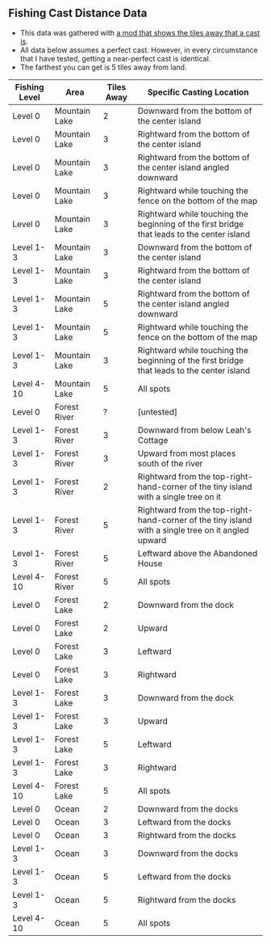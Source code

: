 ## Fishing Cast Distance Data

- This data was gathered with [a mod that shows the tiles away that a cast is](https://github.com/Zamiell/stardew-valley/blob/master/BobblerDistance.cs).
- All data below assumes a perfect cast. However, in every circumstance that I have tested, getting a near-perfect cast is identical.
- The farthest you can get is 5 tiles away from land.

| Fishing Level | Area          | Tiles Away | Specific Casting Location
| ------------- | ------------- | ---------- | -------------------------
| Level 0       | Mountain Lake | 2          | Downward from the bottom of the center island
| Level 0       | Mountain Lake | 3          | Rightward from the bottom of the center island
| Level 0       | Mountain Lake | 3          | Rightward from the bottom of the center island angled downward
| Level 0       | Mountain Lake | 3          | Rightward while touching the fence on the bottom of the map
| Level 0       | Mountain Lake | 3          | Rightward while touching the beginning of the first bridge that leads to the center island
| Level 1-3     | Mountain Lake | 3          | Downward from the bottom of the center island
| Level 1-3     | Mountain Lake | 3          | Rightward from the bottom of the center island
| Level 1-3     | Mountain Lake | 5          | Rightward from the bottom of the center island angled downward
| Level 1-3     | Mountain Lake | 5          | Rightward while touching the fence on the bottom of the map
| Level 1-3     | Mountain Lake | 3          | Rightward while touching the beginning of the first bridge that leads to the center island
| Level 4-10    | Mountain Lake | 5          | All spots
| Level 0       | Forest River  | ?          | [untested]
| Level 1-3     | Forest River  | 3          | Downward from below Leah's Cottage
| Level 1-3     | Forest River  | 3          | Upward from most places south of the river
| Level 1-3     | Forest River  | 2          | Rightward from the top-right-hand-corner of the tiny island with a single tree on it
| Level 1-3     | Forest River  | 5          | Rightward from the top-right-hand-corner of the tiny island with a single tree on it angled upward
| Level 1-3     | Forest River  | 5          | Leftward above the Abandoned House
| Level 4-10    | Forest River  | 5          | All spots
| Level 0       | Forest Lake   | 2          | Downward from the dock
| Level 0       | Forest Lake   | 2          | Upward
| Level 0       | Forest Lake   | 3          | Leftward
| Level 0       | Forest Lake   | 3          | Rightward
| Level 1-3     | Forest Lake   | 3          | Downward from the dock
| Level 1-3     | Forest Lake   | 3          | Upward
| Level 1-3     | Forest Lake   | 5          | Leftward
| Level 1-3     | Forest Lake   | 3          | Rightward
| Level 4-10    | Forest Lake   | 5          | All spots
| Level 0       | Ocean         | 2          | Downward from the docks
| Level 0       | Ocean         | 3          | Leftward from the docks
| Level 0       | Ocean         | 3          | Rightward from the docks
| Level 1-3     | Ocean         | 3          | Downward from the docks
| Level 1-3     | Ocean         | 5          | Leftward from the docks
| Level 1-3     | Ocean         | 5          | Rightward from the docks
| Level 4-10    | Ocean         | 5          | All spots
